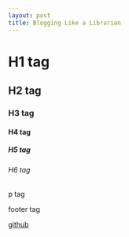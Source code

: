 ```yaml
---
layout: post
title: Blogging Like a Librarian
---
```


<h1>H1 tag</h1>
<h2>H2 tag</h2>
<h3>H3 tag</h3>
<h4>H4 tag</h4>
<h5>H5 tag</h5>
<h6>H6 tag</h6>
<p>
p tag
</p>
<footer>
footer tag
</footer>

<!-- It supports Git Markdown! -->
[github](http://www.google.com)
